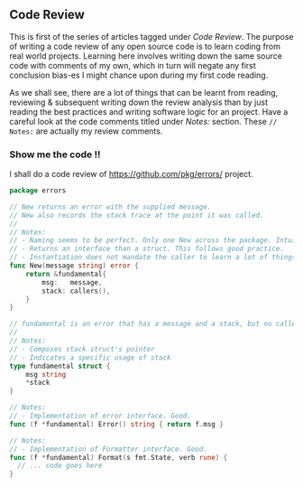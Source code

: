 ## Code Review
This is first of the series of articles tagged under _Code Review_. The purpose of writing a code review of any open source 
code is to learn coding from real world projects. Learning here involves writing down the same source code with comments of 
my own, which in turn will negate any first conclusion bias-es I might chance upon during my first code reading.

As we shall see, there are a lot of things that can be learnt from reading, reviewing & subsequent writing down the review
analysis than by just reading the best practices and writing software logic for an project. Have a careful look at the 
code comments titled under _Notes:_ section. These `// Notes:` are actually my review comments.

### Show me the code !!
I shall do a code review of https://github.com/pkg/errors/ project.

```go
package errors

// New returns an error with the supplied message.
// New also records the stack trace at the point it was called.
//
// Notes:
// - Naming seems to be perfect. Only one New across the package. Intuitive.
// - Returns an interface than a struct. This follows good practice.
// - Instantiation does not mandate the caller to learn a lot of things i.e. one simple argument.
func New(message string) error {
	return &fundamental{
		msg:   message,
		stack: callers(),
	}
}

// fundamental is an error that has a message and a stack, but no caller.
//
// Notes:
// - Composes stack struct's pointer
// - Indicates a specific usage of stack
type fundamental struct {
	msg string
	*stack
}

// Notes:
// - Implementation of error interface. Good.
func (f *fundamental) Error() string { return f.msg }

// Notes:
// - Implementation of Formatter interface. Good.
func (f *fundamental) Format(s fmt.State, verb rune) {
  // ... code goes here
}
```
